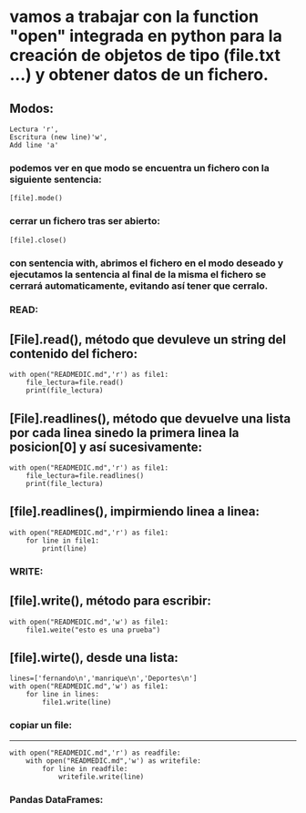 # vamos a trabajar con la function "open" integrada en python para la creación de objetos de tipo (file.txt ...) y obtener datos de un fichero.
Modos:
------
	Lectura 'r', 
	Escritura (new line)'w', 
	Add line 'a'

### podemos ver en que modo se encuentra un fichero con la siguiente sentencia:
	[file].mode()

### cerrar un fichero tras ser abierto:
	[file].close()

### con sentencia with, abrimos el fichero en el modo deseado y ejecutamos la sentencia al final de la misma el fichero se cerrará automaticamente, evitando así tener que cerralo.

### READ:
[File].read(), método que devuleve un string del contenido del fichero:
-----------------------------------------------------------------------
	with open("READMEDIC.md",'r') as file1:
  		file_lectura=file.read()
  		print(file_lectura)


[File].readlines(), método que devuelve una lista por cada linea sinedo la primera linea la posicion[0] y así sucesivamente:
----------------------------------------------------------------------------------------------------------------------------
	with open("READMEDIC.md",'r') as file1:
  		file_lectura=file.readlines()
  		print(file_lectura)


[file].readlines(), impirmiendo linea a linea:
----------------------------------------------
	with open("READMEDIC.md",'r') as file1:
  		for line in file1:
    		print(line)

### WRITE:
[file].write(), método para escribir:
-------------------------------------
	with open("READMEDIC.md",'w') as file1:
  		file1.weite("esto es una prueba")

[file].wirte(), desde una lista:
--------------------------------
	lines=['fernando\n','manrique\n','Deportes\n']
	with open("READMEDIC.md",'w') as file1:
  		for line in lines:
   			file1.write(line)

### copiar un file:
-------------------
	with open("READMEDIC.md",'r') as readfile:
		with open("READMEDIC.md",'w') as writefile:
			for line in readfile:
		   		writefile.write(line)
				
### Pandas DataFrames:




